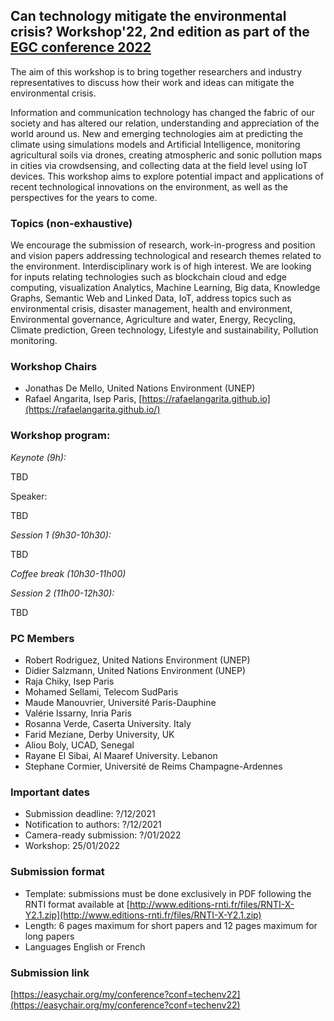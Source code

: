 ## Can technology mitigate the environmental crisis? Workshop'22, 2nd edition as part of the [EGC conference 2022](https://egc2022.univ-tours.fr/)

The aim of this workshop is to bring together researchers and industry representatives to discuss how their work and ideas can mitigate the environmental crisis.

Information and communication technology has changed the fabric of our society and has altered our relation, understanding and appreciation of the world around us. New and emerging technologies aim at predicting the climate using simulations models and Artificial Intelligence, monitoring agricultural soils via drones, creating atmospheric and sonic pollution maps in cities via crowdsensing, and collecting data at the field level using IoT devices. This workshop aims to explore potential impact and applications of recent technological innovations on the environment, as well as the perspectives for the years to come.

### Topics (non-exhaustive)

We encourage the submission of research, work-in-progress and position and vision papers addressing technological and research themes related to the environment. Interdisciplinary work is of high interest. We are looking for inputs relating technologies such as blockchain cloud and edge computing, visualization Analytics, Machine Learning, Big data, Knowledge Graphs, Semantic Web and Linked Data, IoT, address topics such as environmental crisis, disaster management,	health and environment, Environmental governance, Agriculture and water, Energy, Recycling, Climate prediction, Green technology, Lifestyle and sustainability, Pollution monitoring.

### Workshop Chairs

- Jonathas De Mello, United Nations Environment (UNEP)
- Rafael Angarita, Isep Paris, [https://rafaelangarita.github.io](https://rafaelangarita.github.io/)

### Workshop program:
 
*Keynote (9h):*

TBD

Speaker: 

TBD

*Session 1 (9h30-10h30):*

TBD

*Coffee break (10h30-11h00)*

*Session 2 (11h00-12h30):*

TBD

### PC Members

- Robert Rodriguez, United Nations Environment (UNEP)
- Didier Salzmann, United Nations Environment (UNEP)
- Raja Chiky, Isep Paris
- Mohamed Sellami, Telecom SudParis
- Maude Manouvrier, Université Paris-Dauphine
- Valérie Issarny, Inria Paris
- Rosanna Verde, Caserta University. Italy
- Farid Meziane, Derby University, UK
- Aliou Boly, UCAD, Senegal 
- Rayane El Sibai, Al Maaref University. Lebanon
- Stephane Cormier, Université de Reims Champagne-Ardennes

### Important dates

- Submission deadline: ?/12/2021
- Notification to authors: ?/12/2021
- Camera-ready submission: ?/01/2022
- Workshop: 25/01/2022

### Submission format

- Template: submissions must be done exclusively in PDF following the RNTI format available at [http://www.editions-rnti.fr/files/RNTI-X-Y2.1.zip](http://www.editions-rnti.fr/files/RNTI-X-Y2.1.zip)
- Length: 6 pages maximum for short papers and 12 pages maximum for long papers
- Languages  English or French


### Submission link

[https://easychair.org/my/conference?conf=techenv22](https://easychair.org/my/conference?conf=techenv22)

